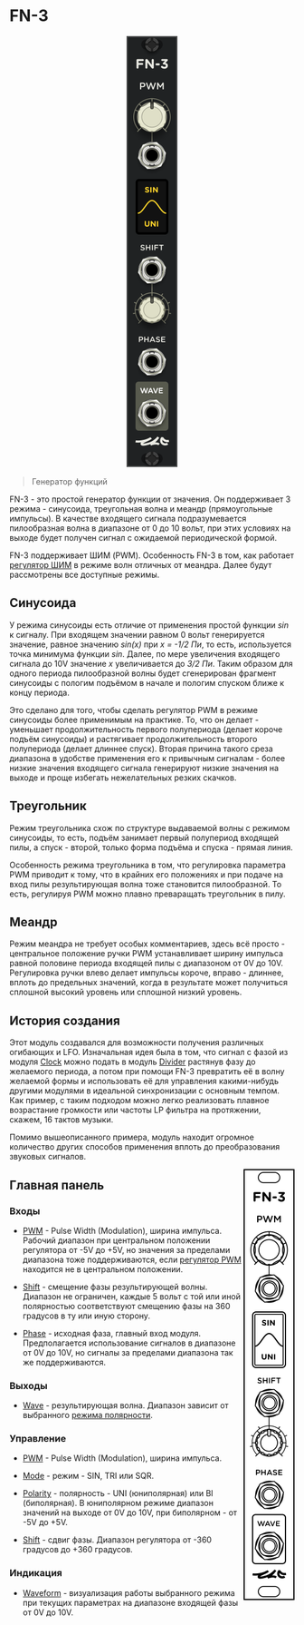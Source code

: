 <!---
start: affixing
affixed: blueprint
blueprint: fn-3-blueprint.svg
preview: fn-3.svg
-->

# FN-3

<p align='center' class='md-only'>
  <img src='fn-3.svg'/>
</p>

> Генератор функций

FN-3 - это простой генератор функции от значения. Он поддерживает 3 режима - синусоида, треугольная волна и меандр (прямоугольные импульсы). В качестве входящего сигнала подразумевается пилообразная волна в диапазоне от 0 до 10 вольт, при этих условиях на выходе будет получен сигнал с ожидаемой периодической формой.

FN-3 поддерживает ШИМ (PWM). Особенность FN-3 в том, как работает [регулятор ШИМ](#controls-pwm) в режиме волн отличных от меандра. Далее будут рассмотрены все доступные режимы.

## Синусоида

У режима синусоиды есть отличие от применения простой функции *sin* к сигналу. При входящем значении равном 0 вольт генерируется значение, равное значению *sin(x)* при *x = -1/2 Пи*, то есть, используется точка минимума функции *sin*. Далее, по мере увеличения входящего сигнала до 10V значение *x* увеличивается до *3/2 Пи*. Таким образом для одного периода пилообразной волны будет сгенерирован фрагмент синусоиды с пологим подъёмом в начале и пологим спуском ближе к концу периода.

Это сделано для того, чтобы сделать регулятор PWM в режиме синусоиды более применимым на практике. То, что он делает - уменьшает продолжительность первого полупериода (делает короче подъём синусоиды) и растягивает продолжительность второго полупериода (делает длиннее спуск). Вторая причина такого среза диапазона в удобстве применения его к привычным сигналам - более низкие значения входящего сигнала генерируют низкие значения на выходе и проще избегать нежелательных резких скачков.

## Треугольник

Режим треугольника схож по структуре выдаваемой волны с режимом синусоиды, то есть, подъём занимает первый полупериод входящей пилы, а спуск - второй, только форма подъёма и спуска - прямая линия.

Особенность режима треугольника в том, что регулировка параметра PWM приводит к тому, что в крайних его положениях и при подаче на вход пилы результирующая волна тоже становится пилообразной. То есть, регулируя PWM можно плавно преваращать треугольник в пилу.

## Меандр

Режим меандра не требует особых комментариев, здесь всё просто - центральное положение ручки PWM устанавливает ширину импульса равной половине периода входящей пилы с диапазоном от 0V до 10V. Регулировка ручки влево делает импульсы короче, вправо - длиннее, вплоть до предельных значений, когда в результате может получиться сплошной высокий уровень или сплошной низкий уровень.

## История создания

Этот модуль создавался для возможности получения различных огибающих и LFO. Изначальная идея была в том, что сигнал с фазой из модуля [Clock](./clock) можно подать в модуль [Divider](./divider) растянув фазу до желаемого периода, а потом при помощи FN-3 превратить её в волну желаемой формы и использовать её для управления какими-нибудь другими модулями в идеальной синхронизации с основным темпом. Как пример, с таким подходом можно легко реализовать плавное возрастание громкости или частоты LP фильтра на протяжении, скажем, 16 тактов музыки.

Помимо вышеописанного примера, модуль находит огромное количество других способов применения вплоть до преобразования звуковых сигналов.

<img align='right' src='fn-3-blueprint.svg' class='md-only'/>

## Главная панель

<!---
start: legend
-->

<!---
start: legend-group
slug: inputs
-->

### Входы

* <!---
  x: 10
  y: 93
  slug: pwm
  type: simple-socket
  -->
  <a name="inputs-pwm" href='#inputs-pwm'>PWM</a> - Pulse Width (Modulation), ширина импульса. Рабочий диапазон при центральном положении регулятора от -5V до +5V, но значения за пределами диапазона тоже поддерживаются, если [регулятор PWM](#controls-pwm) находится не в центральном положении.

* <!---
  x: 10
  y: 194
  slug: shift
  type: labeled-socket
  -->
  <a name="inputs-shift" href='#inputs-shift'>Shift</a> - смещение фазы результирующей волны. Диапазон не ограничен, каждые 5 вольт с той или иной полярностью соответствуют смещению фазы на 360 градусов в ту или иную сторону.

* <!---
  x: 10
  y: 275
  slug: phase
  type: labeled-socket
  -->
  <a name="inputs-phase" href='#inputs-phase'>Phase</a> - исходная фаза, главный вход модуля. Предполагается использование сигналов в диапазоне от 0V до 10V, но сигналы за пределами диапазона так же поддерживаются.

<!---
end: legend-group
-->

<!---
start: legend-group
slug: outputs
-->

### Выходы

* <!---
  x: 10
  y: 320
  slug: wave
  type: labeled-socket
  -->
  <a name="inputs-wave" href='#inputs-wave'>Wave</a> - результирующая волна. Диапазон зависит от выбранного [режима полярности](#controls-polarity).

<!---
end: legend-group
-->

<!---
start: legend-group
slug: controls
-->

### Управление

* <!---
  x: 8
  y: 58
  slug: pwm
  type: knob-27
  -->
  <a name="controls-pwm" href='#controls-pwm'>PWM</a> - Pulse Width (Modulation), ширина импульса.

* <!---
  x: 8
  y: 126
  slug: mode
  type: display-switch
  -->
  <a name="controls-mode" href='#controls-mode'>Mode</a> - режим - SIN, TRI или SQR.

* <!---
  x: 8
  y: 152
  slug: polarity
  type: display-switch
  -->
  <a name="controls-polarity" href='#controls-polarity'>Polarity</a> - полярность - UNI (юниполярная) или BI (биполярная). В юниполярном режиме диапазон значений на выходе от 0V до 10V, при биполярном - от -5V до +5V.

* <!---
  x: 10
  y: 229
  slug: shift
  type: knob-25
  -->
  <a name="controls-shift" href='#controls-shift'>Shift</a> - сдвиг фазы. Диапазон регулятора от -360 градусов до +360 градусов.

<!---
end: legend-group
-->

<!---
start: legend-group
slug: indicators
-->

### Индикация

* <!---
  x: 8
  y: 126
  slug: wave
  type: fn-3-display
  -->
  <a name="indicators-wave" href='#indicators-wave'>Waveform</a> - визуализация работы выбранного режима при текущих параметрах на диапазоне входящей фазы от 0V до 10V.

<!---
end: legend-group
-->

<!---
end: legend
-->

<!---
end: affixing
-->
